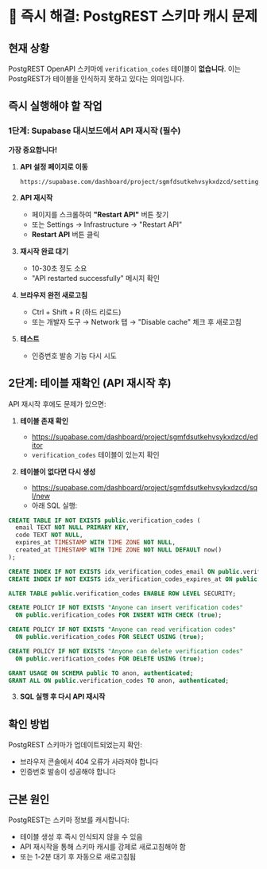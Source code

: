 # 🚨 즉시 해결: PostgREST 스키마 캐시 문제

## 현재 상황
PostgREST OpenAPI 스키마에 `verification_codes` 테이블이 **없습니다**.
이는 PostgREST가 테이블을 인식하지 못하고 있다는 의미입니다.

## 즉시 실행해야 할 작업

### 1단계: Supabase 대시보드에서 API 재시작 (필수)

**가장 중요합니다!**

1. **API 설정 페이지로 이동**
   ```
   https://supabase.com/dashboard/project/sgmfdsutkehvsykxdzcd/settings/api
   ```

2. **API 재시작**
   - 페이지를 스크롤하여 **"Restart API"** 버튼 찾기
   - 또는 Settings → Infrastructure → "Restart API"
   - **Restart API** 버튼 클릭

3. **재시작 완료 대기**
   - 10-30초 정도 소요
   - "API restarted successfully" 메시지 확인

4. **브라우저 완전 새로고침**
   - Ctrl + Shift + R (하드 리로드)
   - 또는 개발자 도구 → Network 탭 → "Disable cache" 체크 후 새로고침

5. **테스트**
   - 인증번호 발송 기능 다시 시도

## 2단계: 테이블 재확인 (API 재시작 후)

API 재시작 후에도 문제가 있으면:

1. **테이블 존재 확인**
   - https://supabase.com/dashboard/project/sgmfdsutkehvsykxdzcd/editor
   - `verification_codes` 테이블이 있는지 확인

2. **테이블이 없다면 다시 생성**
   - https://supabase.com/dashboard/project/sgmfdsutkehvsykxdzcd/sql/new
   - 아래 SQL 실행:

```sql
CREATE TABLE IF NOT EXISTS public.verification_codes (
  email TEXT NOT NULL PRIMARY KEY,
  code TEXT NOT NULL,
  expires_at TIMESTAMP WITH TIME ZONE NOT NULL,
  created_at TIMESTAMP WITH TIME ZONE NOT NULL DEFAULT now()
);

CREATE INDEX IF NOT EXISTS idx_verification_codes_email ON public.verification_codes(email);
CREATE INDEX IF NOT EXISTS idx_verification_codes_expires_at ON public.verification_codes(expires_at);

ALTER TABLE public.verification_codes ENABLE ROW LEVEL SECURITY;

CREATE POLICY IF NOT EXISTS "Anyone can insert verification codes"
  ON public.verification_codes FOR INSERT WITH CHECK (true);

CREATE POLICY IF NOT EXISTS "Anyone can read verification codes"
  ON public.verification_codes FOR SELECT USING (true);

CREATE POLICY IF NOT EXISTS "Anyone can delete verification codes"
  ON public.verification_codes FOR DELETE USING (true);

GRANT USAGE ON SCHEMA public TO anon, authenticated;
GRANT ALL ON public.verification_codes TO anon, authenticated;
```

3. **SQL 실행 후 다시 API 재시작**

## 확인 방법

PostgREST 스키마가 업데이트되었는지 확인:
- 브라우저 콘솔에서 404 오류가 사라져야 합니다
- 인증번호 발송이 성공해야 합니다

## 근본 원인

PostgREST는 스키마 정보를 캐시합니다:
- 테이블 생성 후 즉시 인식되지 않을 수 있음
- API 재시작을 통해 스키마 캐시를 강제로 새로고침해야 함
- 또는 1-2분 대기 후 자동으로 새로고침됨


